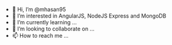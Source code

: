- 👋 Hi, I’m @mhasan95
- 👀 I’m interested in AngularJS, NodeJS Express and MongoDB
- 🌱 I’m currently learning ...
- 💞️ I’m looking to collaborate on ...
- 📫 How to reach me ...

<!---
mhasan95/mhasan95 is a ✨ special ✨ repository because its `README.md` (this file) appears on your GitHub profile.
You can click the Preview link to take a look at your changes.
--->
